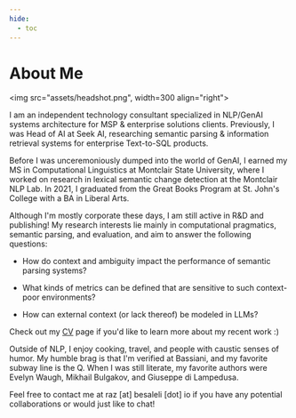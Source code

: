 ```yaml
---
hide:
  - toc
---
```


# About Me

<img src="assets/headshot.png", width=300 align="right">

I am an independent technology consultant specialized in NLP/GenAI systems architecture for MSP & enterprise solutions clients. Previously, I was Head of AI at Seek AI, researching semantic parsing & information retrieval systems for enterprise Text-to-SQL products.

Before I was unceremoniously dumped into the world of GenAI, I earned my MS in Computational Linguistics at Montclair State University, where I worked on research in lexical semantic change detection at the Montclair NLP Lab. In 2021, I graduated from the Great Books Program at St. John's College with a BA in Liberal Arts.

Although I'm mostly corporate these days, I am still active in R&D and publishing! My research interests lie mainly in computational pragmatics, semantic parsing, and evaluation, and aim to answer the following questions:

- How do context and ambiguity impact the performance of semantic parsing systems?

- What kinds of metrics can be defined that are sensitive to such context-poor environments?

- How can external context (or lack thereof) be modeled in LLMs?

Check out my [CV](cv.md) page if you'd like to learn more about my recent work :)

Outside of NLP, I enjoy cooking, travel, and people with caustic senses of humor. My humble brag is that I'm verified at Bassiani, and my favorite subway line is the Q. When I was still literate, my favorite authors were Evelyn Waugh, Mikhail Bulgakov, and Giuseppe di Lampedusa. 

Feel free to contact me at raz [at] besaleli [dot] io if you have any potential collaborations or would just like to chat!
